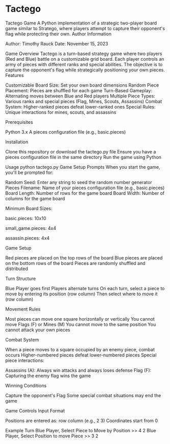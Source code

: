 # Tactego

Tactego Game
A Python implementation of a strategic two-player board game similar to Stratego, where players attempt to capture their opponent's flag while protecting their own.
Author Information

Author: Timothy Rauck
Date: November 15, 2023

Game Overview
Tactego is a turn-based strategy game where two players (Red and Blue) battle on a customizable grid board. Each player controls an army of pieces with different ranks and special abilities. The objective is to capture the opponent's flag while strategically positioning your own pieces.
Features

Customizable Board Size: Set your own board dimensions
Random Piece Placement: Pieces are shuffled for each game
Turn-Based Gameplay: Alternating moves between Blue and Red players
Multiple Piece Types: Various ranks and special pieces (Flag, Mines, Scouts, Assassins)
Combat System: Higher-ranked pieces defeat lower-ranked ones
Special Rules: Unique interactions for mines, scouts, and assassins

Prerequisites

Python 3.x
A pieces configuration file (e.g., basic.pieces)

Installation

Clone this repository or download the tactego.py file
Ensure you have a pieces configuration file in the same directory
Run the game using Python

Usage
python tactego.py
Game Setup Prompts
When you start the game, you'll be prompted for:

Random Seed: Enter any string to seed the random number generator
Pieces Filename: Name of your pieces configuration file (e.g., basic.pieces)
Board Length: Number of rows for the game board
Board Width: Number of columns for the game board

Minimum Board Sizes:

basic.pieces: 10x10

small_game.pieces: 4x4

assassin.pieces: 4x4

Game Setup

Red pieces are placed on the top rows of the board
Blue pieces are placed on the bottom rows of the board
Pieces are randomly shuffled and distributed

Turn Structure

Blue Player goes first
Players alternate turns
On each turn, select a piece to move by entering its position (row column)
Then select where to move it (row column)

Movement Rules

Most pieces can move one square horizontally or vertically
You cannot move Flags (F) or Mines (M)
You cannot move to the same position
You cannot attack your own pieces

Combat System

When a piece moves to a square occupied by an enemy piece, combat occurs
Higher-numbered pieces defeat lower-numbered pieces
Special piece interactions:

Assassins (A): Always win attacks and always loses defense
Flag (F): Capturing the enemy flag wins the game



Winning Conditions

Capture the opponent's Flag
Some special combat situations may end the game

Game Controls
Input Format

Positions are entered as: row column (e.g., 2 3)
Coordinates start from 0

Example Turn
Blue Player, Select Piece to Move by Position >> 4 2
Blue Player, Select Position to move Piece >> 3 2
